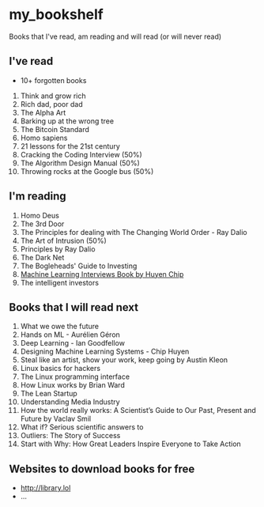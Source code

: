 # my_bookshelf
Books that I've read, am reading and will read (or will never read)


## I've read
- 10+ forgotten books
1. Think and grow rich
1. Rich dad, poor dad
1. The Alpha Art
1. Barking up at the wrong tree
1. The Bitcoin Standard
1. Homo sapiens
1. 21 lessons for the 21st century
1. Cracking the Coding Interview (50%)
1. The Algorithm Design Manual (50%)
1. Throwing rocks at the Google bus (50%)  <!-- Next half is hard to understand/boring -->

## I'm reading
1. Homo Deus
1. The 3rd Door
1. The Principles for dealing with The Changing World Order - Ray Dalio
1. The Art of Intrusion (50%)
1. Principles by Ray Dalio
1. The Dark Net
1. The Bogleheads' Guide to Investing
1. [Machine Learning Interviews Book by Huyen Chip](https://huyenchip.com/ml-interviews-book/)
1. The intelligent investors

## Books that I will read next
1. What we owe the future
1. Hands on ML - Aurélien Géron
1. Deep Learning - Ian Goodfellow
1. Designing Machine Learning Systems - Chip Huyen
1. Steal like an artist, show your work, keep going by Austin Kleon
1. Linux basics for hackers 
1. The Linux programming interface
1. How Linux works by Brian Ward
1. The Lean Startup
1. Understanding Media Industry
1. How the world really works: A Scientist’s Guide to Our Past, Present and Future by Vaclav Smil
1. What if? Serious scientific answers to
1. Outliers: The Story of Success
1. Start with Why: How Great Leaders Inspire Everyone to Take Action


## Websites to download books for free
- http://library.lol
- ...
